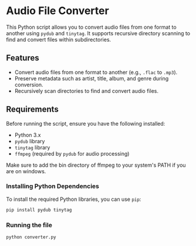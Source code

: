 # Audio File Converter

This Python script allows you to convert audio files from one format to another using `pydub` and `tinytag`. It supports recursive directory scanning to find and convert files within subdirectories.

## Features

- Convert audio files from one format to another (e.g., `.flac` to `.mp3`).
- Preserve metadata such as artist, title, album, and genre during conversion.
- Recursively scan directories to find and convert audio files.

## Requirements

Before running the script, ensure you have the following installed:

- Python 3.x
- `pydub` library
- `tinytag` library
- `ffmpeg` (required by `pydub` for audio processing)

Make sure to add the bin directory of ffmpeg to your system's PATH if you are on windows.

### Installing Python Dependencies

To install the required Python libraries, you can use `pip`:

```bash
pip install pydub tinytag
```

### Running the file
```bash
python converter.py
```
